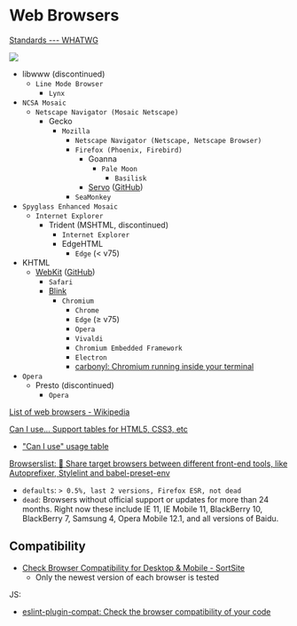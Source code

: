 # Web Browsers
[Standards --- WHATWG](https://spec.whatwg.org/)

![](https://upload.wikimedia.org/wikipedia/commons/7/74/Timeline_of_web_browsers.svg)

- libwww (discontinued)
  - `Line Mode Browser`
    - `Lynx`
- `NCSA Mosaic`
  - `Netscape Navigator (Mosaic Netscape)`
    - Gecko
      - `Mozilla`
        - `Netscape Navigator (Netscape, Netscape Browser)`
        - `Firefox (Phoenix, Firebird)`
          - Goanna
            - `Pale Moon`
              - `Basilisk`
          - [Servo](https://servo.org/) ([GitHub](https://github.com/servo/servo))
        - `SeaMonkey`
- `Spyglass Enhanced Mosaic`
  - `Internet Explorer`
    - Trident (MSHTML, discontinued)
      - `Internet Explorer`
      - EdgeHTML
        - `Edge` (< v75)
- KHTML
  - [WebKit](https://webkit.org/) ([GitHub](https://github.com/WebKit/WebKit))
    - `Safari`
    - [Blink](https://www.chromium.org/blink/)
      - `Chromium`
        - `Chrome`
        - `Edge` (≥ v75)
        - `Opera`
        - `Vivaldi`
        - `Chromium Embedded Framework`
        - `Electron`
        - [carbonyl: Chromium running inside your terminal](https://github.com/fathyb/carbonyl)
- `Opera`
  - Presto (discontinued)
    - `Opera`

[List of web browsers - Wikipedia](https://en.wikipedia.org/wiki/List_of_web_browsers)

[Can I use... Support tables for HTML5, CSS3, etc](https://caniuse.com/)
- ["Can I use" usage table](https://caniuse.com/usage-table)

[Browserslist: 🦔 Share target browsers between different front-end tools, like Autoprefixer, Stylelint and babel-preset-env](https://github.com/browserslist/browserslist)
- `defaults`: `> 0.5%, last 2 versions, Firefox ESR, not dead`
- `dead`: Browsers without official support or updates for more than 24 months. Right now these include IE 11, IE Mobile 11, BlackBerry 10, BlackBerry 7, Samsung 4, Opera Mobile 12.1, and all versions of Baidu.

## Compatibility
- [Check Browser Compatibility for Desktop & Mobile - SortSite](https://www.powermapper.com/products/sortsite/checks/browser-compatibility/)
  - Only the newest version of each browser is tested

JS:
- [eslint-plugin-compat: Check the browser compatibility of your code](https://github.com/amilajack/eslint-plugin-compat)